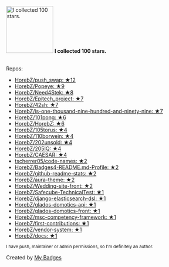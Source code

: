 <img src="https://my-badges.github.io/my-badges/stars-100.png" alt="I collected 100 stars." title="I collected 100 stars." width="128">
<strong>I collected 100 stars.</strong>
<br><br>

Repos:

* <a href="https://github.com/HorebZ/push_swap">HorebZ/push_swap: ★12</a>
* <a href="https://github.com/HorebZ/Popeye">HorebZ/Popeye: ★9</a>
* <a href="https://github.com/HorebZ/Need4Stek">HorebZ/Need4Stek: ★8</a>
* <a href="https://github.com/HorebZ/Epitech_project">HorebZ/Epitech_project: ★7</a>
* <a href="https://github.com/HorebZ/42sh">HorebZ/42sh: ★7</a>
* <a href="https://github.com/HorebZ/is-one-thousand-nine-hundred-and-ninety-nine">HorebZ/is-one-thousand-nine-hundred-and-ninety-nine: ★7</a>
* <a href="https://github.com/HorebZ/101pong">HorebZ/101pong: ★6</a>
* <a href="https://github.com/HorebZ/HorebZ">HorebZ/HorebZ: ★6</a>
* <a href="https://github.com/HorebZ/105torus">HorebZ/105torus: ★4</a>
* <a href="https://github.com/HorebZ/110borwein">HorebZ/110borwein: ★4</a>
* <a href="https://github.com/HorebZ/202unsold">HorebZ/202unsold: ★4</a>
* <a href="https://github.com/HorebZ/205IQ">HorebZ/205IQ: ★4</a>
* <a href="https://github.com/HorebZ/CAESAR">HorebZ/CAESAR: ★4</a>
* <a href="https://github.com/tscherrer05/code-names">tscherrer05/code-names: ★2</a>
* <a href="https://github.com/HorebZ/Badges4-README.md-Profile">HorebZ/Badges4-README.md-Profile: ★2</a>
* <a href="https://github.com/HorebZ/github-readme-stats">HorebZ/github-readme-stats: ★2</a>
* <a href="https://github.com/HorebZ/aura-theme">HorebZ/aura-theme: ★2</a>
* <a href="https://github.com/HorebZ/Wedding-site-front">HorebZ/Wedding-site-front: ★2</a>
* <a href="https://github.com/HorebZ/Safecube-TechnicalTest">HorebZ/Safecube-TechnicalTest: ★1</a>
* <a href="https://github.com/HorebZ/django-elasticsearch-dsl">HorebZ/django-elasticsearch-dsl: ★1</a>
* <a href="https://github.com/HorebZ/glados-domotics-api">HorebZ/glados-domotics-api: ★1</a>
* <a href="https://github.com/HorebZ/glados-domotics-front">HorebZ/glados-domotics-front: ★1</a>
* <a href="https://github.com/HorebZ/msc-competency-framework">HorebZ/msc-competency-framework: ★1</a>
* <a href="https://github.com/HorebZ/first-contributions">HorebZ/first-contributions: ★1</a>
* <a href="https://github.com/HorebZ/vendor-system">HorebZ/vendor-system: ★1</a>
* <a href="https://github.com/HorebZ/docs">HorebZ/docs: ★1</a>

<sup>I have push, maintainer or admin permissions, so I'm definitely an author.<sup>



Created by <a href="https://github.com/my-badges/my-badges">My Badges</a>